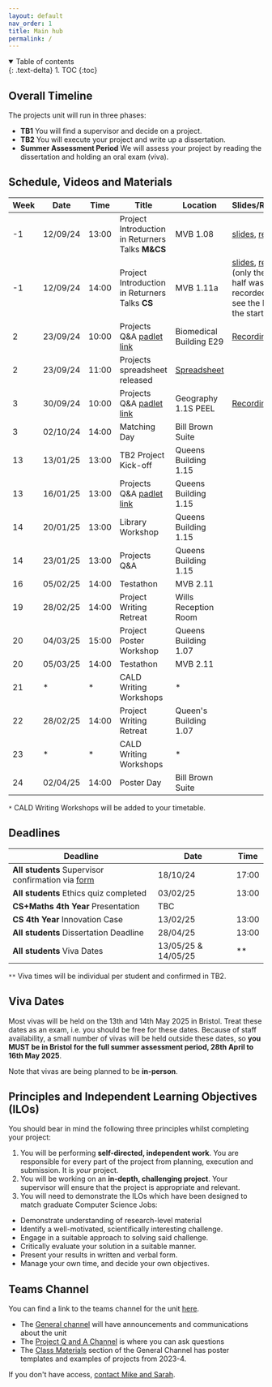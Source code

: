 ```yaml
---
layout: default
nav_order: 1
title: Main hub
permalink: /
---
```


<details open markdown="block">
<summary>
Table of contents
</summary>
{: .text-delta}
1. TOC
{:toc}
</details>

## Overall Timeline

The projects unit will run in three phases:
* **TB1** You will find a supervisor and decide on a project.
* **TB2** You will execute your project and write up a dissertation.
* **Summer Assessment Period** We will assess your project by reading the dissertation and holding an oral exam (viva).


## Schedule, Videos and Materials

| **Week** 	| **Date** 	| **Time** 	| **Title**                                 	    | **Location**   	      | **Slides/Recording** |
|-----------|-----------|-----------|---------------------------------------------------|-------------------------|----------------------|
| -1 | 12/09/24 	|13:00    	| Project Introduction in Returners Talks **M&CS**  | MVB 1.08          	  | [slides](https://uob-my.sharepoint.com/:p:/g/personal/mw1760_bristol_ac_uk/EfgUfXksEtdBj4eX6P599ZkBqKcSFe4ec_FVatwwndutlQ?e=8eHHCT), [recording](https://uob.sharepoint.com/:v:/t/grp-2024-5IndividualProjects2/ESdNPkAZ445PkZmXeeugKCABqmD-w9doW0fmuWz0LIEEYQ?e=7CEjkG)           |
| -1 |  12/09/24 	|14:00    	| Project Introduction in Returners Talks **CS**    | MVB 1.11a 	          | [slides](https://uob-my.sharepoint.com/:p:/g/personal/mw1760_bristol_ac_uk/EfgUfXksEtdBj4eX6P599ZkBqKcSFe4ec_FVatwwndutlQ?e=8eHHCT), [recording](https://uob.sharepoint.com/:v:/t/grp-2024-5IndividualProjects2/ERywgE9S3WtPgtod6JqfwhEB-tiPEmMnSN4mTOBN1-15Ng?e=5hmPaK) (only the second half was recorded, please see the M&CS for the start)           |
| 2 |  23/09/24	|10:00   	| Projects Q&A [padlet link](https://uob.padlet.org/michaelwray1/individual-projects-24-25-q-a-1-n96swabgvrxm7api)                 | Biomedical Building E29 |  [Recording](https://mediasite.bris.ac.uk/Mediasite/Play/c337275a5eb840a9ad4f8565b085438f1d)           |
| 2 |  23/09/24 	|11:00   	| Projects spreadsheet released       	            |  [Spreadsheet](https://uob-my.sharepoint.com/:x:/g/personal/fz19826_bristol_ac_uk/ESYKQgOA6MdCsfNr39lHq3EBKwArGEpOKmuXcMnjjfT3sQ?e=4qhnuf)	                      |                      |
| 3 |  30/09/24	|10:00   	| Projects Q&A [padlet link](https://uob.padlet.org/michaelwray1/individual-projects-24-25-q-a2-48mej2p1tb01nlfn)                      | Geography 1.1S PEEL     |        [Recording](https://mediasite.bris.ac.uk/Mediasite/Play/5fc07b6fe3094d25b5563ec7cc1fdfc41d)              |
| 3 | 02/10/24	|14:00   	| Matching Day                                      | Bill Brown Suite 	      |                      |
| 13 | 13/01/25	|13:00     	| TB2 Project Kick-off                              | Queens Building 1.15 	  |                      |
| 13 | 16/01/25  |13:00   	| Projects Q&A [padlet link](https://uob.padlet.org/michaelwray1/individual-projects-24-25-q-a3-acr8q2hn6kh584ld)                  |  Queens Building 1.15	  |                      |
| 14 | 20/01/25  |13:00    	| Library Workshop        	                        | Queens Building 1.15    |                      |
| 14 | 23/01/25	| 13:00    	| Projects Q&A                                      | Queens Building 1.15    |                      |
| 16 | 05/02/25 | 14:00 | Testathon                                        | MVB 2.11   |         | 
| 19 | 28/02/25	| 14:00   	| Project Writing Retreat 	                        | Wills Reception Room    |                      |
| 20 | 04/03/25 	| 15:00 	| Project Poster Workshop 	                        | Queens Building 1.07    |                      |
| 20 | 05/03/25 | 14:00 | Testathon                                         | MVB 2.11     |         | 
| 21 | *	        | *         | CALD Writing Workshops  	                        | *              	      |                      |
| 22 | 28/02/25	| 14:00   	| Project Writing Retreat 	                        | Queen's Building 1.07  |                      |
| 23 |  *	   	| *         | CALD Writing Workshops  	                        |  *            	      |                      |
| 24 | 02/04/25	| 14:00   	| Poster Day 	                                    | Bill Brown Suite     	  |                      |


`*` CALD Writing Workshops will be added to your timetable. 

## Deadlines

| **Deadline**                                  	| **Date**   	          | **Time** 	|
|---------------------------------------------------|-------------------------|-------------|
| **All students** Supervisor confirmation via [form](https://forms.office.com/e/dMycuMNQiz)	        |  18/10/24	              | 17:00    	|
| **All students** Ethics quiz completed | 03/02/25 | 13:00 |
| **CS+Maths 4th Year** Presentation 	|  TBC                    |     	    |
| **CS 4th Year** Innovation Case               	|  13/02/25               | 13:00    	|
| **All students** Dissertation Deadline            |  28/04/25               | 13:00	    |
| **All students** Viva Dates                       |  13/05/25 & 14/05/25    | **    	    |

`**` Viva times will be individual per student and confirmed in TB2.


## Viva Dates

Most vivas will be held on the 13th and 14th May 2025 in Bristol. Treat these dates as an exam, i.e. you should be free for these dates.  Because of staff availability, a small number of vivas will be held outside these dates, so **you MUST be in Bristol for the full summer assessment period, 28th April to 16th May 2025**.

Note that vivas are being planned to be **in-person**.


## Principles and Independent Learning Objectives (ILOs)

You should bear in mind the following three principles whilst completing your project:
1. You will be performing **self-directed, independent work**. You are responsible for every part of the project from planning, execution and submission. It is _your_ project.
2. You will be working on an **in-depth, challenging project**. Your supervisor will ensure that the project is appropriate and relevant.
3. You will need to demonstrate the ILOs which have been designed to match graduate Computer Science Jobs:
  * Demonstrate understanding of research-level material
  * Identify a well-motivated, scientifically interesting challenge.
  * Engage in a suitable approach to solving said challenge.
  * Critically evaluate your solution in a suitable manner.
  * Present your results in written and verbal form.
  * Manage your own time, and decide your own objectives. 

## Teams Channel

You can find a link to the teams channel for the unit
[here](https://teams.microsoft.com/l/team/19%3AK4nrxTho97cquGAF1BIZz-Pu7AlE5hVMQwuvDkr4A_g1%40thread.tacv2/conversations?groupId=2afc7cab-8743-48ed-aaaa-b0d542d2bb68&tenantId=b2e47f30-cd7d-4a4e-a5da-b18cf1a4151b).  

* The [General channel](https://teams.microsoft.com/l/channel/19%3AK4nrxTho97cquGAF1BIZz-Pu7AlE5hVMQwuvDkr4A_g1%40thread.tacv2/General?groupId=2afc7cab-8743-48ed-aaaa-b0d542d2bb68&tenantId=b2e47f30-cd7d-4a4e-a5da-b18cf1a4151b) will have announcements and communications about the unit
* The [Project Q and A Channel](https://teams.microsoft.com/l/channel/19%3A6dad55759f244b258c80536771ee9401%40thread.tacv2/Project%20Q%20and%20A?groupId=2afc7cab-8743-48ed-aaaa-b0d542d2bb68&tenantId=b2e47f30-cd7d-4a4e-a5da-b18cf1a4151b) is where you can ask questions
* The [Class Materials](https://uob.sharepoint.com/:f:/r/teams/grp-2024-5IndividualProjects2/Shared%20Documents/General?csf=1&web=1&e=94JZ4d) section of the General Channel has poster templates and examples of projects from 2023-4.

If you don't have access, [contact Mike and Sarah](/contact).
